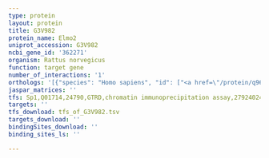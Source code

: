 ```yaml
---
type: protein
layout: protein
title: G3V982
protein_name: Elmo2
uniprot_accession: G3V982
ncbi_gene_id: '362271'
organism: Rattus norvegicus
function: target gene
number_of_interactions: '1'
orthologs: '[{"species": "Homo sapiens", "id": ["<a href=\"/protein/q96jj3\">Q96JJ3</a>"]}, {"species": "Danio rerio", "id": ["A0A140LGQ0"]}, {"species": "Mus musculus", "id": ["<a href=\"/protein/q8bhl5\">Q8BHL5</a>"]}, {"species": "Caenorhabditis elegans", "id": ["V5Z1T2"]}, {"species": "Drosophila melanogaster", "id": ["<a href=\"/protein/q9vkb2\">Q9VKB2</a>"]}]'
jaspar_matrices: ''
tfs: Sp1,Q01714,24790,GTRD,chromatin immunoprecipitation assay,27924024%5Buid%5D,No
targets: ''
tfs_download: tfs_of_G3V982.tsv
targets_download: ''
bindingSites_download: ''
binding_sites_ls: ''

---
```

